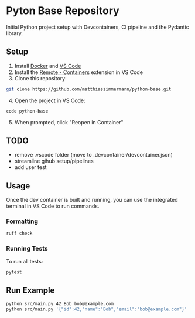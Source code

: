 # Pyton Base Repository

Initial Python project setup with Devcontainers, CI pipeline and the Pydantic library.

## Setup

1. Install [Docker](https://www.docker.com/get-started) and [VS Code](https://code.visualstudio.com/)
2. Install the [Remote - Containers](https://marketplace.visualstudio.com/items?itemName=ms-vscode-remote.remote-containers) extension in VS Code
3. Clone this repository:
```bash
git clone https://github.com/matthiaszimmermann/python-base.git
```
4. Open the project in VS Code:
```bash
code python-base
```
5. When prompted, click "Reopen in Container"

## TODO

- remove .vscode folder (move to .devcontainer/devcontainer.json)
- streamline gihub setup/pipelines
- add user test

## Usage
Once the dev container is built and running, you can use the integrated terminal in VS Code to run commands.

### Formatting
```bash
ruff check
```

### Running Tests
To run all tests:
```bash
pytest
```

## Run Example
```sh
python src/main.py 42 Bob bob@example.com
python src/main.py '{"id":42,"name":"Bob","email":"bob@example.com"}'
```
